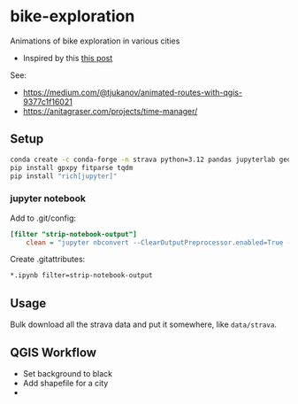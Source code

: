 # bike-exploration

Animations of bike exploration in various cities

- Inspired by this [this post](https://www.reddit.com/r/dataisbeautiful/comments/f8nu0c/oc_this_is_how_londons_street_grid_reveals_using/)

See:

- https://medium.com/@tjukanov/animated-routes-with-qgis-9377c1f16021
- https://anitagraser.com/projects/time-manager/

## Setup

```bash
conda create -c conda-forge -n strava python=3.12 pandas jupyterlab geopandas
pip install gpxpy fitparse tqdm
pip install "rich[jupyter]"
```

### jupyter notebook

Add to .git/config:

```ini
[filter "strip-notebook-output"]
    clean = "jupyter nbconvert --ClearOutputPreprocessor.enabled=True --to=notebook --stdin --stdout --log-level=ERROR"
```

Create .gitattributes:

```txt
*.ipynb filter=strip-notebook-output
```

## Usage

Bulk download all the strava data and put it somewhere, like `data/strava`.

## QGIS Workflow

- Set background to black
- Add shapefile for a city
-
